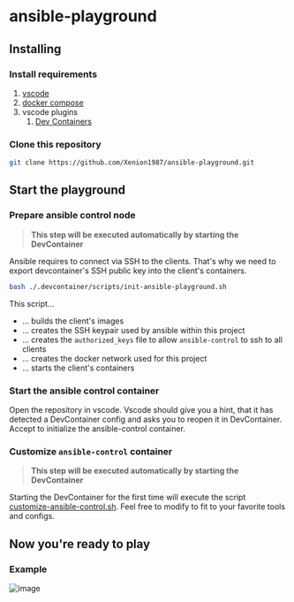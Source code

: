 # ansible-playground

## Installing

### Install requirements

1. [vscode](https://code.visualstudio.com/Download)
1. [docker compose](https://docs.docker.com/compose/install/)
1. vscode plugins
    1. [Dev Containers](https://marketplace.visualstudio.com/items?itemName=ms-vscode-remote.remote-containers)

### Clone this repository

```sh
git clone https://github.com/Xenion1987/ansible-playground.git
```

## Start the playground

### Prepare ansible control node

> **This step will be executed automatically by starting the DevContainer**

Ansible requires to connect via SSH to the clients. That's why we need to export devcontainer's SSH public key into the client's containers.

```sh
bash ./.devcontainer/scripts/init-ansible-playground.sh
```

This script...
- ... builds the client's images
- ... creates the SSH keypair used by ansible within this project
- ... creates the `authorized_keys` file to allow `ansible-control` to ssh to all clients
- ... creates the docker network used for this project
- ... starts the client's containers

### Start the ansible control container

Open the repository in vscode. Vscode should give you a hint, that it has detected a DevContainer config and asks you to reopen it in DevContainer. Accept to initialize the ansible-control container.

### Customize `ansible-control` container

> **This step will be executed automatically by starting the DevContainer**

Starting the DevContainer for the first time will execute the script [customize-ansible-control.sh](./.devcontainer/scripts/customize-ansible-control.sh). Feel free to modify to fit to your favorite tools and configs.

## Now you're ready to play

### Example

![image](https://user-images.githubusercontent.com/39803750/214030375-86c6b518-a169-443d-9b91-8543a71da9df.png)
